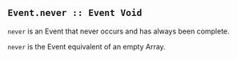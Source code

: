 ## `Event.never :: Event Void`

`never` is an Event that never occurs and has always been complete.

`never` is the Event equivalent of an empty Array.
